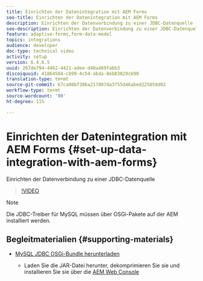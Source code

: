 ```yaml
---
title: Einrichten der Datenintegration mit AEM Forms
seo-title: Einrichten der Datenintegration mit AEM Forms
description: Einrichten der Datenverbindung zu einer JDBC-Datenquelle
seo-description: Einrichten der Datenverbindung zu einer JDBC-Datenquelle
feature: adaptive-forms,form-data-model
topics: integrations
audience: developer
doc-type: technical video
activity: setup
version: 6.4,6.5
uuid: 267de794-4462-4421-adee-d40a469fabb3
discoiquuid: 41864584-cb99-4c54-abda-8eb83829cb90
translation-type: tm+mt
source-git-commit: 67ca08bf386a217807da3755d46abed225050d02
workflow-type: tm+mt
source-wordcount: '90'
ht-degree: 11%

---
```



# Einrichten der Datenintegration mit AEM Forms {#set-up-data-integration-with-aem-forms}

Einrichten der Datenverbindung zu einer JDBC-Datenquelle

>[!VIDEO](https://video.tv.adobe.com/v/17724/?quality=9&learn=on)

>[!NOTE]
>
>Die JDBC-Treiber für MySQL müssen über OSGi-Pakete auf der AEM installiert werden.

## Begleitmaterialien {#supporting-materials}

* [MySQL JDBC OSGi-Bundle herunterladen](https://dev.mysql.com/downloads/connector/j/)

   * Laden Sie die JAR-Datei herunter, dekomprimieren Sie sie und installieren Sie sie über die [AEM Web Console](http://localhost:4502/system/console/bundles)

